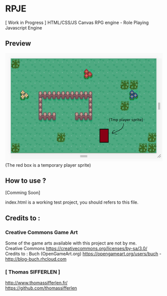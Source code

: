 # RPJE
[ Work in Progress ] HTML/CSS/JS Canvas RPG engine - Role Playing Javascript Engine

## Preview
![img_preview](https://raw.githubusercontent.com/thomassifferlen/RPJE/master/GitHub/RPJE.png)  
(The red box is a temporary player sprite)  

## How to use ?
[Comming Soon]  

index.html is a working test project, you should refers to this file.

## Credits to :

### Creative Commons Game Art
Some of the game arts available with this project are not by me.  
Creative Commons https://creativecommons.org/licenses/by-sa/3.0/  
Credits to : Buch (OpenGameArt.org) https://opengameart.org/users/buch - http://blog-buch.rhcloud.com  

### [ Thomas SIFFERLEN ]
http://www.thomassifferlen.fr/  
https://github.com/thomassifferlen

